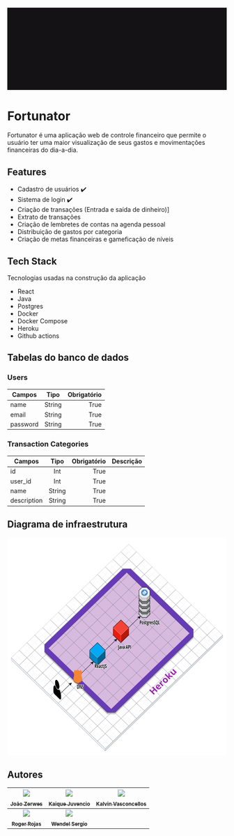 ![](/frontend/src/assets/logo-md.gif)

# Fortunator

Fortunator é uma aplicação web de controle financeiro que permite o usuário ter uma maior visualização de seus gastos e movimentações financeiras do dia-a-dia.

## Features

- Cadastro de usuários :heavy_check_mark:
- Sistema de login :heavy_check_mark:
- Criação de transações (Entrada e saída de dinheiro)]
- Extrato de transações
- Criação de lembretes de contas na agenda pessoal
- Distribuição de gastos por categoria
- Criação de metas financeiras e gameficação de níveis

## Tech Stack

Tecnologias usadas na construção da aplicação

- React
- Java
- Postgres
- Docker
- Docker Compose
- Heroku
- Github actions

## Tabelas do banco de dados

### Users

| Campos   |  Tipo  | Obrigatório |
| -------- | :----: | ----------: |
| name     | String |        True |
| email    | String |        True |
| password | String |        True |


### Transaction Categories

| Campos | Tipo | Obrigatório | Descrição |
| ------------- |:-------------:| -----:|-------:|
| id   | Int   | True  | |
| user_id  | Int  | True | |
|  name | String | True | |
| description | String | True | |


## Diagrama de infraestrutura

<p align="center">
<img src="docs/cloudCraft.png" alt="cloudCraft" width="850" height="500"/>
</p>

## Autores

| [ <img src="https://github.com/joaozerwes.png" width="130px;"/><br /><sub>**João Zerwes**</sub>](https://github.com/joaozerwes)<br /> | [<img src="https://github.com/KaiqueJuvencio.png" width="130px;"/><br /><sub>**Kaique Juvencio**</sub>](https://github.com/KaiqueJuvencio)<br /> | [ <img src="https://github.com/0xkalvin.png" width="130px;"/><br/><sub>**Kalvin Vasconcellos**</sub>](https://github.com/0xkalvin)<br /> |
| :-----------------------------------------------------------------------------------------------------------------------------------: | :----------------------------------------------------------------------------------------------------------------------------------------------: | :--------------------------------------------------------------------------------------------------------------------------------------: |
|    [<img src="https://github.com/Rothero.png" width="130px;"/><br /><sub>**Roger Rojas**</sub>](https://github.com/Rothero)<br />     |         [ <img src="https://github.com/wkinho.png" width="130px;"/><br /><sub>**Wendel Sergio**</sub>](https://github.com/wkinho)<br />          |

